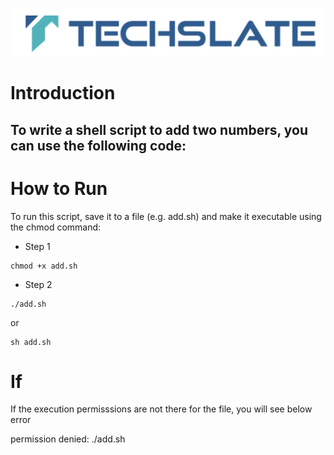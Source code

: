 ![TechSlate](../../../global/images/ts.png)

# Introduction

## To write a shell script to add two numbers, you can use the following code:


# How to Run
To run this script, save it to a file (e.g. add.sh) and make it executable using the chmod command:

- Step 1
```
chmod +x add.sh
```

- Step 2
```
./add.sh
```

or 

```
sh add.sh
```

# If

If the execution permisssions are not there for the file, you will see below error

permission denied: ./add.sh